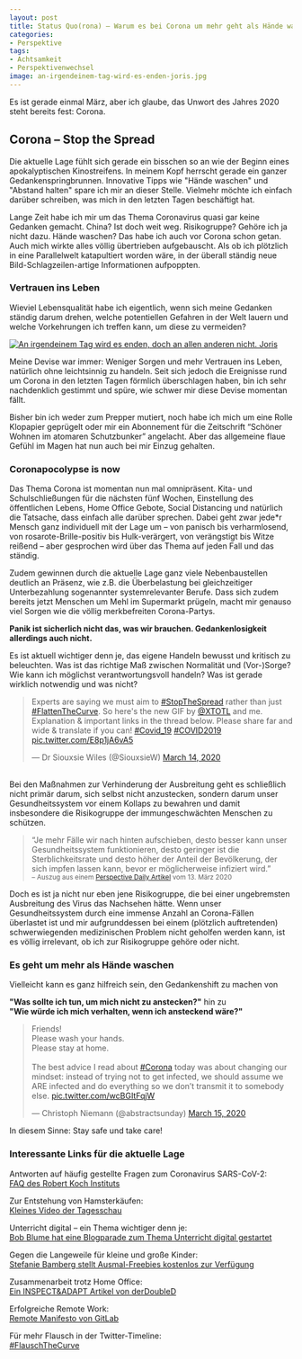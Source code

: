 ```yaml
---
layout: post
title: Status Quo(rona) – Warum es bei Corona um mehr geht als Hände waschen
categories:
- Perspektive
tags:
- Achtsamkeit
- Perspektivenwechsel
image: an-irgendeinem-tag-wird-es-enden-joris.jpg
---
```


Es ist gerade einmal März, aber ich glaube, das Unwort des Jahres 2020 steht
bereits fest: Corona.

## Corona – Stop the Spread

Die aktuelle Lage fühlt sich gerade ein bisschen so an wie der Beginn eines
apokalyptischen Kinostreifens. In meinem Kopf herrscht gerade ein ganzer
Gedankenspringbrunnen. Innovative Tipps wie "Hände waschen" und "Abstand halten"
spare ich mir an dieser Stelle. Vielmehr möchte ich einfach darüber schreiben,
was mich in den letzten Tagen beschäftigt hat.

Lange Zeit habe ich mir um das Thema Coronavirus quasi gar keine Gedanken
gemacht. China? Ist doch weit weg. Risikogruppe? Gehöre ich ja nicht dazu. Hände
waschen? Das habe ich auch vor Corona schon getan. Auch mich wirkte alles völlig
übertrieben aufgebauscht. Als ob ich plötzlich in eine Parallelwelt katapultiert
worden wäre, in der überall ständig neue Bild-Schlagzeilen-artige Informationen
aufpoppten.

### Vertrauen ins Leben

Wieviel Lebensqualität habe ich eigentlich, wenn sich meine Gedanken ständig
darum drehen, welche potentiellen Gefahren in der Welt lauern und welche
Vorkehrungen ich treffen kann, um diese zu vermeiden?

[![An irgendeinem Tag wird es enden, doch an allen anderen nicht. Joris]({{site.baseurl}}/assets/img/posts/an-irgendeinem-tag-wird-es-enden-joris.jpg)]({{site.baseurl}}/assets/img/posts/an-irgendeinem-tag-wird-es-enden-joris.jpg)

Meine Devise war immer: Weniger Sorgen und mehr Vertrauen ins Leben, natürlich
ohne leichtsinnig zu handeln. Seit sich jedoch die Ereignisse rund um Corona in
den letzten Tagen förmlich überschlagen haben, bin ich sehr nachdenklich
gestimmt und spüre, wie schwer mir diese Devise momentan fällt.

Bisher bin ich weder zum Prepper mutiert, noch habe ich mich um eine Rolle
Klopapier geprügelt oder mir ein Abonnement für die Zeitschrift “Schöner Wohnen
im atomaren Schutzbunker” angelacht. Aber das allgemeine flaue Gefühl im Magen
hat nun auch bei mir Einzug gehalten.

### Coronapocolypse is now

Das Thema Corona ist momentan nun mal omnipräsent. Kita- und Schulschließungen
für die nächsten fünf Wochen, Einstellung des öffentlichen Lebens, Home Office
Gebote, Social Distancing und natürlich die Tatsache, dass einfach alle darüber
sprechen. Dabei geht zwar jede*r Mensch ganz individuell mit der Lage um – von
panisch bis verharmlosend, von rosarote-Brille-positiv bis Hulk-verärgert, von
verängstigt bis Witze reißend – aber gesprochen wird über das Thema auf jeden
Fall und das ständig.

Zudem gewinnen durch die aktuelle Lage ganz viele Nebenbaustellen deutlich an
Präsenz, wie z.B. die Überbelastung bei gleichzeitiger Unterbezahlung
sogenannter systemrelevanter Berufe. Dass sich zudem bereits jetzt Menschen um
Mehl im Supermarkt prügeln, macht mir genauso viel Sorgen wie die völlig
merkbefreiten Corona-Partys.

**Panik ist sicherlich nicht das, was wir brauchen. Gedankenlosigkeit allerdings
auch nicht.**

Es ist aktuell wichtiger denn je, das eigene Handeln bewusst und
kritisch zu beleuchten. Was ist das richtige Maß zwischen Normalität und
(Vor-)Sorge? Wie kann ich möglichst verantwortungsvoll handeln? Was ist gerade
wirklich notwendig und was nicht?

<blockquote class="twitter-tweet"><p lang="en" dir="ltr">Experts are saying we must aim to <a href="https://twitter.com/hashtag/StopTheSpread?src=hash&amp;ref_src=twsrc%5Etfw">#StopTheSpread</a> rather than just <a href="https://twitter.com/hashtag/FlattenTheCurve?src=hash&amp;ref_src=twsrc%5Etfw">#FlattenTheCurve</a>. So here&#39;s the new GIF by <a href="https://twitter.com/XTOTL?ref_src=twsrc%5Etfw">@XTOTL</a> and me. Explanation &amp; important links in the thread below. Please share far and wide &amp; translate if you can! <a href="https://twitter.com/hashtag/Covid_19?src=hash&amp;ref_src=twsrc%5Etfw">#Covid_19</a> <a href="https://twitter.com/hashtag/COVID2019?src=hash&amp;ref_src=twsrc%5Etfw">#COVID2019</a> <a href="https://t.co/E8p1jA6vA5">pic.twitter.com/E8p1jA6vA5</a></p>&mdash; Dr Siouxsie Wiles (@SiouxsieW) <a href="https://twitter.com/SiouxsieW/status/1238667728405139456?ref_src=twsrc%5Etfw">March 14, 2020</a></blockquote> <script async src="https://platform.twitter.com/widgets.js" charset="utf-8"></script>

<br/>
Bei den Maßnahmen zur Verhinderung der Ausbreitung geht es schließlich nicht
primär darum, sich selbst nicht anzustecken, sondern darum unser
Gesundheitssystem vor einem Kollaps zu bewahren und damit insbesondere die
Risikogruppe der immungeschwächten Menschen zu schützen.

>“Je mehr Fälle wir nach hinten aufschieben, desto besser kann unser
Gesundheitssystem funktionieren, desto geringer ist die Sterblichkeitsrate und
desto höher der Anteil der Bevölkerung, der sich impfen lassen kann, bevor er
möglicherweise infiziert wird.”<br/>
> <small>– Auszug aus einem [Perspective Daily Artikel](https://perspective-daily.de/article/1181/probiere) vom 13. März 2020</small>

Doch es ist ja nicht nur eben jene Risikogruppe, die bei einer ungebremsten
Ausbreitung des Virus das Nachsehen hätte. Wenn unser Gesundheitssystem durch
eine immense Anzahl an Corona-Fällen überlastet ist und mir aufgrunddessen bei
einem (plötzlich auftretenden) schwerwiegenden medizinischen Problem nicht
geholfen werden kann, ist es völlig irrelevant, ob ich zur Risikogruppe gehöre
oder nicht.

### Es geht um mehr als Hände waschen

Vielleicht kann es ganz hilfreich sein, den Gedankenshift zu machen von

**"Was sollte ich tun, um mich nicht zu anstecken?"** hin zu<br/>
**"Wie würde ich mich verhalten, wenn ich ansteckend wäre?"**

<blockquote class="twitter-tweet"><p lang="en" dir="ltr">Friends!<br>Please wash your hands.<br>Please stay at home.<br><br>The best advice I read about <a href="https://twitter.com/hashtag/Corona?src=hash&amp;ref_src=twsrc%5Etfw">#Corona</a> today was about changing our mindset: instead of trying not to get infected, we should assume we ARE infected and do everything so we don’t transmit it to somebody else. <a href="https://t.co/wcBGItFqjW">pic.twitter.com/wcBGItFqjW</a></p>&mdash; Christoph Niemann (@abstractsunday) <a href="https://twitter.com/abstractsunday/status/1239158760259682304?ref_src=twsrc%5Etfw">March 15, 2020</a></blockquote> <script async src="https://platform.twitter.com/widgets.js" charset="utf-8"></script>

In diesem Sinne: Stay safe und take care!

### Interessante Links für die aktuelle Lage

Antworten auf häufig gestellte Fragen zum Coronavirus SARS-CoV-2:<br/>
[FAQ des Robert Koch Instituts](https://www.rki.de/SharedDocs/FAQ/NCOV2019/FAQ_Liste.html)

Zur Entstehung von Hamsterkäufen:<br/>
[Kleines Video der Tagesschau](https://twitter.com/tagesschau/status/1238792313616445442)

Unterricht digital – ein Thema wichtiger denn je:<br/>
[Bob Blume hat eine Blogparade zum Thema Unterricht digital gestartet](https://bobblume.de/2020/03/13/digital-blogparade-unterrichtdigital2020/)

Gegen die Langeweile für kleine und große Kinder:<br/>
[Stefanie Bamberg stellt Ausmal-Freebies kostenlos zur Verfügung](https://katzundtinte.de/fuer-die-langeweile/)

Zusammenarbeit trotz Home Office:<br/>
[Ein INSPECT&ADAPT Artikel von derDoubleD](https://www.inspectandadapt.de/zusammenarbeit-trotz-homeoffice/)

Erfolgreiche Remote Work:<br/>
[Remote Manifesto von GitLab](https://about.gitlab.com/company/culture/all-remote/guide/#the-remote-manifesto)

Für mehr Flausch in der Twitter-Timeline:<br/>
[#FlauschTheCurve](https://twitter.com/hashtag/FlauschTheCurve)
